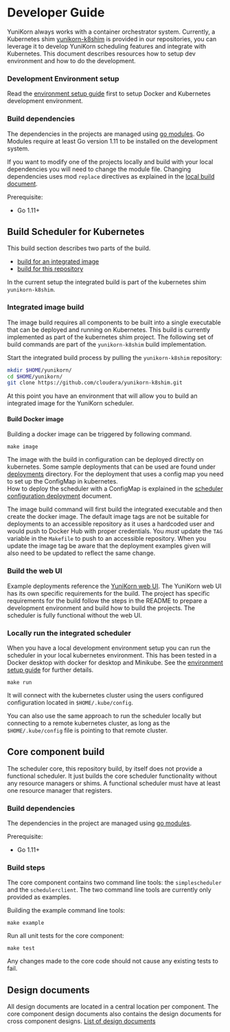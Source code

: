 # Developer Guide

YuniKorn always works with a container orchestrator system. Currently, a Kubernetes shim [yunikorn-k8shim](https://github.com/cloudera/yunikorn-k8shim)
is provided in our repositories, you can leverage it to develop YuniKorn scheduling features and integrate with Kubernetes.
This document describes resources how to setup dev environment and how to do the development.

### Development Environment setup

Read the [environment setup guide](setup/env-setup.md) first to setup Docker and Kubernetes development environment.

### Build dependencies

The dependencies in the projects are managed using [go modules](https://blog.golang.org/using-go-modules).
Go Modules require at least Go version 1.11 to be installed on the development system.

If you want to modify one of the projects locally and build with your local dependencies you will need to change the module file. 
Changing dependencies uses mod `replace` directives as explained in the [local build document](setup/build-local.md).  

Prerequisite:
- Go 1.11+

## Build Scheduler for Kubernetes

This build section describes two parts of the build.
- [build for an integrated image](#Integrated-image-build)
- [build for this repository](#Core-component-build)

In the current setup the integrated build is part of the kubernetes shim `yunikorn-k8shim`.

### Integrated image build

The image build requires all components to be built into a single executable that can be deployed and running on Kubernetes.
This build is currently implemented as part of the kubernetes shim project. The following set of build commands are part of the `yunikorn-k8shim` build implementation.

Start the integrated build process by pulling the `yunikorn-k8shim` repository:
```bash
mkdir $HOME/yunikorn/
cd $HOME/yunikorn/
git clone https://github.com/cloudera/yunikorn-k8shim.git
```
At this point you have an environment that will allow you to build an integrated image for the YuniKorn scheduler.

#### Build Docker image

Building a docker image can be triggered by following command.

```
make image
```

The image with the build in configuration can be deployed directly on kubernetes. Some sample deployments that can be used are found under [deployments](https://github.com/cloudera/yunikorn-k8shim/tree/master/deployments/scheduler) directory.
For the deployment that uses a config map you need to set up the ConfigMap in kubernetes.  
How to deploy the scheduler with a ConfigMap is explained in the [scheduler configuration deployment](setup/configure-scheduler.md) document.

The image build command will first build the integrated executable and then create the docker image.
The default image tags are not be suitable for deployments to an accessible repository as it uses a hardcoded user and would push to Docker Hub with proper credentials.
You *must* update the `TAG` variable in the `Makefile` to push to an accessible repository.
When you update the image tag be aware that the deployment examples given will also need to be updated to reflect the same change.

### Build the web UI

Example deployments reference the [YuniKorn web UI](https://github.com/cloudera/yunikorn-web). 
The YuniKorn web UI has its own specific requirements for the build. The project has specific requirements for the build follow the steps in the README to prepare a development environment and build how to build the projects.
The scheduler is fully functional without the web UI. 

### Locally run the integrated scheduler

When you have a local development environment setup you can run the scheduler in your local kubernetes environment.
This has been tested in a Docker desktop with docker for desktop and Minikube. See the [environment setup guide](setup/env-setup.md) for further details.

```
make run
```
It will connect with the kubernetes cluster using the users configured configuration located in `$HOME/.kube/config`.

You can also use the same approach to run the scheduler locally but connecting to a remote kubernetes cluster,
as long as the `$HOME/.kube/config` file is pointing to that remote cluster.

## Core component build

The scheduler core, this repository build, by itself does not provide a functional scheduler. 
It just builds the core scheduler functionality without any resource managers or shims.
A functional scheduler must have at least one resource manager that registers.

### Build dependencies
The dependencies in the project are managed using [go modules](https://blog.golang.org/using-go-modules).   

Prerequisite:
- Go 1.11+

### Build steps
The core component contains two command line tools: the `simplescheduler` and the `schedulerclient`.
The two command line tools are currently only provided as examples.

Building the example command line tools:
```
make example
```  

Run all unit tests for the core component: 
```
make test
```
Any changes made to the core code should not cause any existing tests to fail.

## Design documents

All design documents are located in a central location per component. The core component design documents also contains the design documents for cross component designs.
[List of design documents](docs/design/design-index.md)
